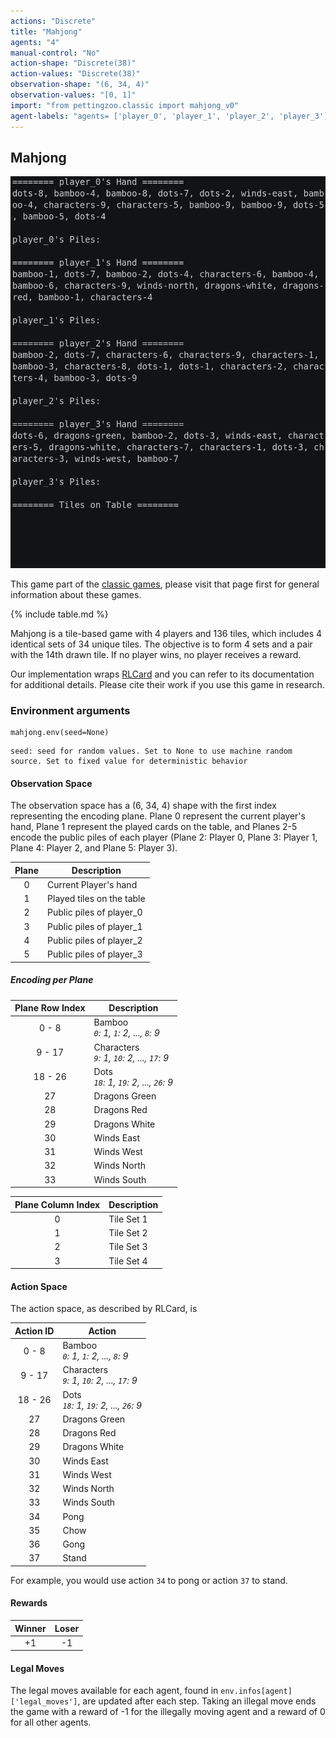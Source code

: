 ```yaml
---
actions: "Discrete"
title: "Mahjong"
agents: "4"
manual-control: "No"
action-shape: "Discrete(38)"
action-values: "Discrete(38)"
observation-shape: "(6, 34, 4)"
observation-values: "[0, 1]"
import: "from pettingzoo.classic import mahjong_v0"
agent-labels: "agents= ['player_0', 'player_1', 'player_2', 'player_3']"
---
```

## Mahjong

<div class="floatright" markdown="1">

![](classic_mahjong.gif)

This game part of the [classic games](../classic), please visit that page first for general information about these games.

{% include table.md %}

</div>



Mahjong is a tile-based game with 4 players and 136 tiles, which includes 4 identical sets of 34 unique tiles. The objective is to form 4 sets and a pair with the 14th drawn tile. If no player wins, no player receives a reward.

Our implementation wraps [RLCard](http://rlcard.org/games.html#mahjong) and you can refer to its documentation for additional details. Please cite their work if you use this game in research.


### Environment arguments

```
mahjong.env(seed=None)
```

```
seed: seed for random values. Set to None to use machine random source. Set to fixed value for deterministic behavior
```

#### Observation Space

The observation space has a (6, 34, 4) shape with the first index representing the encoding plane. Plane 0 represent the current player's hand, Plane 1 represent the played cards on the table, and Planes 2-5 encode the public piles of each player (Plane 2: Player 0, Plane 3: Player 1, Plane 4: Player 2, and Plane 5: Player 3).

| Plane | Description               |
|:-----:|---------------------------|
|   0   | Current Player's hand     |
|   1   | Played tiles on the table |
|   2   | Public piles of player_0  |
|   3   | Public piles of player_1  |
|   4   | Public piles of player_2  |
|   5   | Public piles of player_3  |

##### Encoding per Plane

| Plane Row Index | Description                                   |
|:---------------:|-----------------------------------------------|
|      0 - 8      | Bamboo<br>_`0`: 1, `1`: 2, ..., `8`: 9_       |
|      9 - 17     | Characters<br>_`9`: 1, `10`: 2, ..., `17`: 9_ |
|     18 - 26     | Dots<br>_`18`: 1, `19`: 2, ..., `26`: 9_      |
|        27       | Dragons Green                                 |
|        28       | Dragons Red                                   |
|        29       | Dragons White                                 |
|        30       | Winds East                                    |
|        31       | Winds West                                    |
|        32       | Winds North                                   |
|        33       | Winds South                                   |

| Plane Column Index | Description |
|:------------------:|-------------|
|          0         | Tile Set 1  |
|          1         | Tile Set 2  |
|          2         | Tile Set 3  |
|          3         | Tile Set 4  |

#### Action Space

The action space, as described by RLCard, is

| Action ID   | Action                                         |
| :---------: | ---------------------------------------------- |
| 0 - 8       | Bamboo<br>_`0`: 1, `1`: 2, ..., `8`: 9_        |
| 9 - 17      | Characters<br>_`9`: 1, `10`: 2, ..., `17`: 9_  |
| 18 - 26     | Dots<br>_`18`: 1, `19`: 2, ..., `26`: 9_       |
| 27          | Dragons Green                                  |
| 28          | Dragons Red                                    |
| 29          | Dragons White                                  |
| 30          | Winds East                                     |
| 31          | Winds West                                     |
| 32          | Winds North                                    |
| 33          | Winds South                                    |
| 34          | Pong                                           |
| 35          | Chow                                           |
| 36          | Gong                                           |
| 37          | Stand                                          |

For example, you would use action `34` to pong or action `37` to stand.

#### Rewards

| Winner | Loser |
| :----: | :---: |
| +1     | -1    |

#### Legal Moves

The legal moves available for each agent, found in `env.infos[agent]['legal_moves']`, are updated after each step. Taking an illegal move ends the game with a reward of -1 for the illegally moving agent and a reward of 0 for all other agents.
